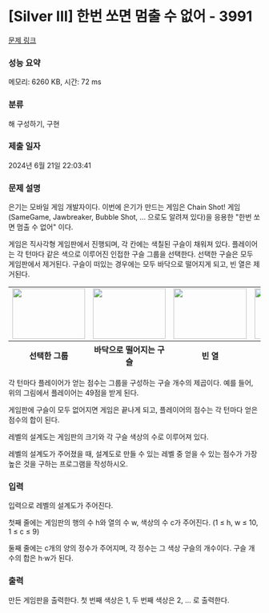 # [Silver III] 한번 쏘면 멈출 수 없어 - 3991 

[문제 링크](https://www.acmicpc.net/problem/3991) 

### 성능 요약

메모리: 6260 KB, 시간: 72 ms

### 분류

해 구성하기, 구현

### 제출 일자

2024년 6월 21일 22:03:41

### 문제 설명

<p>은기는 모바일 게임 개발자이다. 이번에 은기가 만드는 게임은 Chain Shot! 게임 (SameGame, Jawbreaker, Bubble Shot, ... 으로도 알려져 있다)을 응용한 "한번 쏘면 멈출 수 없어" 이다.</p>

<p>게임은 직사각형 게임판에서 진행되며, 각 칸에는 색칠된 구슬이 채워져 있다. 플레이어는 각 턴마다 같은 색으로 이루어진 인접한 구슬 그룹을 선택한다. 선택한 구슬은 모두 게임판에서 제거된다. 구슬이 떠있는 경우에는 모두 바닥으로 떨어지게 되고, 빈 열은 제거된다.</p>

<table class="table table-bordered td-center th-center" style="width:100%;">
	<tbody>
		<tr>
			<td><img alt="" src="https://upload.acmicpc.net/0de1c91f-73ee-4267-abe3-92ac506ccd84/-/crop/290x202/0,0/-/preview/" style="width: 145px; height: 101px;"></td>
			<td><img alt="" src="https://upload.acmicpc.net/0de1c91f-73ee-4267-abe3-92ac506ccd84/-/crop/289x202/318,0/-/preview/" style="width: 145px; height: 101px;"></td>
			<td><img alt="" src="https://upload.acmicpc.net/0de1c91f-73ee-4267-abe3-92ac506ccd84/-/crop/291x202/634,0/-/preview/" style="width: 146px; height: 101px;"></td>
			<td><img alt="" src="https://upload.acmicpc.net/0de1c91f-73ee-4267-abe3-92ac506ccd84/-/crop/246x202/946,0/-/preview/" style="width: 123px; height: 101px;"></td>
		</tr>
	</tbody>
	<tfoot>
		<tr>
			<th>선택한 그룹</th>
			<th>바닥으로 떨어지는 구슬</th>
			<th>빈 열</th>
			<th>최종 상태</th>
		</tr>
	</tfoot>
</table>

<p>각 턴마다 플레이어가 얻는 점수는 그룹을 구성하는 구슬 개수의 제곱이다. 예를 들어, 위의 그림에서 플레이어는 49점을 받게 된다.</p>

<p>게임판에 구슬이 모두 없어지면 게임은 끝나게 되고, 플레이어의 점수는 각 턴마다 얻은 점수의 합이 된다.</p>

<p>레벨의 설계도는 게임판의 크기와 각 구슬 색상의 수로 이루어져 있다.</p>

<p>레벨의 설계도가 주어졌을 때, 설계도로 만들 수 있는 레벨 중 얻을 수 있는 점수가 가장 높은 것을 구하는 프로그램을 작성하시오. </p>

### 입력 

 <p>입력으로 레벨의 설계도가 주어진다.</p>

<p>첫째 줄에는 게임판의 행의 수 h와 열의 수 w, 색상의 수 c가 주어진다. (1 ≤ h, w ≤ 10, 1 ≤ c ≤ 9)</p>

<p>둘째 줄에는 c개의 양의 정수가 주어지며, 각 정수는 그 색상 구슬의 개수이다. 구슬 개수의 합은 h·w가 된다.</p>

### 출력 

 <p>만든 게임판을 출력한다. 첫 번째 색상은 1, 두 번째 색상은 2, ... 로 출력한다.</p>

